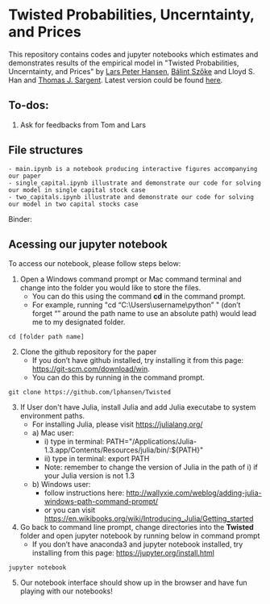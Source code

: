 # Twisted Probabilities, Uncerntainty, and Prices
This repository contains codes and jupyter notebooks which estimates and demonstrates results of the empirical model in "Twisted Probabilities, Uncerntainty, and Prices" by [Lars Peter Hansen][id1], [Bálint Szőke][id2] and Lloyd S. Han and [Thomas J. Sargent][id3]. Latest version could be found [here][id4].

[id1]: https://larspeterhansen.org/
[id2]: https://www.balintszoke.com/
[id3]: http://www.tomsargent.com/
[id4]: https://larspeterhansen.org/research/papers/

## To-dos:
1. Ask for feedbacks from Tom and Lars

## File structures
    - main.ipynb is a notebook producing interactive figures accompanying our paper
    - single_capital.ipynb illustrate and demonstrate our code for solving our model in single capital stock case
    - two_capitals.ipynb illustrate and demonstrate our code for solving our model in two capital stocks case
Binder: 

## Acessing our jupyter notebook
To access our notebook, please follow steps below:
1.	Open a Windows command prompt or Mac command terminal and change into the folder you would like to store the files. 
    - You can do this using the command __cd__ in the command prompt.    
    - For example, running "cd “C:\Users\username\python” " (don’t forget “” around the path name to use an absolute path) would lead me to my designated folder.
```
cd [folder path name]
```
2.	Clone the github repository for the paper 
    - If you don’t have github installed, try installing it from this page: https://git-scm.com/download/win.
    - You can do this by running in the command prompt. 
```
git clone https://github.com/lphansen/Twisted
```
3.  If User don't have Julia, install Julia and add Julia executabe to system environment paths.
    - For installing Julia, please visit https://julialang.org/
    - a) Mac user: 
        - i) type in terminal: PATH="/Applications/Julia-1.3.app/Contents/Resources/julia/bin/:${PATH}"
        - ii) type in terminal: export PATH
        - Note: remember to change the version of Julia in the path of i) if your Julia version is not 1.3 
    - b) Windows user:
        - follow instructions here: http://wallyxie.com/weblog/adding-julia-windows-path-command-prompt/
        - or you can visit https://en.wikibooks.org/wiki/Introducing_Julia/Getting_started
4.	Go back to command line prompt, change directories into the __Twisted__ folder and open jupyter notebook by running below in command prompt
    - If you don’t have anaconda3 and jupyter notebook installed, try installing from this page: https://jupyter.org/install.html
```
jupyter notebook
```
5. Our notebook interface should show up in the browser and have fun playing with our notebooks!


